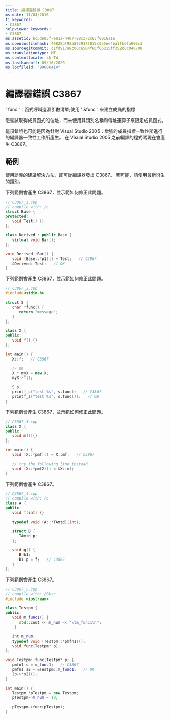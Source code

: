 ```yaml
---
title: 編譯器錯誤 C3867
ms.date: 11/04/2016
f1_keywords:
- C3867
helpviewer_keywords:
- C3867
ms.assetid: bc5de03f-e01a-4407-88c3-2c63f0016a1e
ms.openlocfilehash: 40825bf92a892917f815c955ee4ba1fb6fa906c3
ms.sourcegitcommit: c1fd917a8c06c6504f66f66315ff352d0c046700
ms.translationtype: MT
ms.contentlocale: zh-TW
ms.lasthandoff: 09/16/2020
ms.locfileid: "90686414"
---
```

# <a name="compiler-error-c3867"></a>編譯器錯誤 C3867

' func '：函式呼叫遺漏引數清單;使用 ' &func ' 來建立成員的指標

您嘗試取得成員函式的位址，而未使用其類別名稱和傳址運算子來限定成員函式。

這項錯誤也可能是因為針對 Visual Studio 2005：增強的成員指標一致性所進行的編譯器一致性工作所產生。 在 Visual Studio 2005 之前編譯的程式碼現在會產生 C3867。

## <a name="examples"></a>範例

使用誤導的建議解決方法，即可從編譯器發出 C3867。 若可能，請使用最新衍生的類別。

下列範例會產生 C3867，並示範如何修正此問題。

```cpp
// C3867_1.cpp
// compile with: /c
struct Base {
protected:
   void Test() {}
};

class Derived : public Base {
   virtual void Bar();
};

void Derived::Bar() {
   void (Base::*p1)() = Test;   // C3867
   &Derived::Test;   // OK
}
```

下列範例會產生 C3867，並示範如何修正此問題。

```cpp
// C3867_2.cpp
#include<stdio.h>

struct S {
   char *func() {
      return "message";
   }
};

class X {
public:
   void f() {}
};

int main() {
   X::f;   // C3867

   // OK
   X * myX = new X;
   myX->f();

   S s;
   printf_s("test %s", s.func);   // C3867
   printf_s("test %s", s.func());   // OK
}
```

下列範例會產生 C3867，並示範如何修正此問題。

```cpp
// C3867_3.cpp
class X {
public:
   void mf(){}
};

int main() {
   void (X::*pmf)() = X::mf;   // C3867

   // try the following line instead
   void (X::*pmf2)() = &X::mf;
}
```

下列範例會產生 C3867。

```cpp
// C3867_4.cpp
// compile with: /c
class A {
public:
   void f(int) {}

   typedef void (A::*TAmtd)(int);

   struct B {
      TAmtd p;
   };

   void g() {
      B b1;
      b1.p = f;   // C3867
   }
};
```

下列範例會產生 C3867。

```cpp
// C3867_5.cpp
// compile with: /EHsc
#include <iostream>

class Testpm {
public:
   void m_func1() {
      std::cout << m_num << "\tm_func1\n";
    }

   int m_num;
   typedef void (Testpm::*pmfn1)();
   void func(Testpm* p);
};

void Testpm::func(Testpm* p) {
   pmfn1 s = m_func1;   // C3867
   pmfn1 s2 = &Testpm::m_func1;   // OK
   (p->*s2)();
}

int main() {
   Testpm *pTestpm = new Testpm;
   pTestpm->m_num = 10;

   pTestpm->func(pTestpm);
}
```
